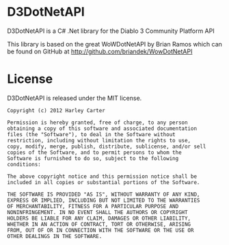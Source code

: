 D3DotNetAPI
=========
D3DotNetAPI is a C# .Net library for the Diablo 3 Community Platform API

This library is based on the great WoWDotNetAPI by Brian Ramos which can be found on GitHub at http://github.com/briandek/WowDotNetAPI
 
License
=======
 
D3DotNetAPI is released under the MIT license.
 
    Copyright (c) 2012 Harley Carter
 
    Permission is hereby granted, free of charge, to any person
    obtaining a copy of this software and associated documentation
    files (the "Software"), to deal in the Software without
    restriction, including without limitation the rights to use,
    copy, modify, merge, publish, distribute, sublicense, and/or sell
    copies of the Software, and to permit persons to whom the
    Software is furnished to do so, subject to the following
    conditions:
 
    The above copyright notice and this permission notice shall be
    included in all copies or substantial portions of the Software.
 
    THE SOFTWARE IS PROVIDED "AS IS", WITHOUT WARRANTY OF ANY KIND,
    EXPRESS OR IMPLIED, INCLUDING BUT NOT LIMITED TO THE WARRANTIES
    OF MERCHANTABILITY, FITNESS FOR A PARTICULAR PURPOSE AND
    NONINFRINGEMENT. IN NO EVENT SHALL THE AUTHORS OR COPYRIGHT
    HOLDERS BE LIABLE FOR ANY CLAIM, DAMAGES OR OTHER LIABILITY,
    WHETHER IN AN ACTION OF CONTRACT, TORT OR OTHERWISE, ARISING
    FROM, OUT OF OR IN CONNECTION WITH THE SOFTWARE OR THE USE OR
    OTHER DEALINGS IN THE SOFTWARE.